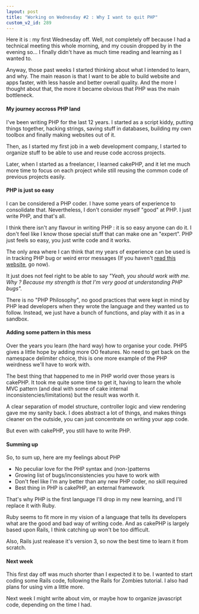```yaml
---
layout: post
title: "Working on Wednesday #2 : Why I want to quit PHP"
custom_v2_id: 289
---
```


Here it is : my first Wednesday off. Well, not completely off because I had a
technical meeting this whole morning, and my cousin dropped by in the evening
so... I finally didn't have as much time reading and learning as I wanted to.

Anyway, those past weeks I started thinking about what I intended to learn,
and why. The main reason is that I want to be able to build website and apps
faster, with less hassle and better overall quality. And the more I thought
about that, the more it became obvious that PHP was the main bottleneck.

#### My journey accross PHP land

I've been writing PHP for the last 12 years. I started as a script kiddy,
putting things together, hacking strings, saving stuff in databases, building
my own toolbox and finally making websites out of it.

Then, as I started my first job in a web development company, I started to
organize stuff to be able to use and reuse code accross projects.

Later, when I started as a freelancer, I learned cakePHP, and it let me much
more time to focus on each project while still reusing the common code of
previous projects easily.

#### PHP is just so easy

I can be considered a PHP coder. I have some years of experience to
consolidate that. Nevertheless, I don't consider myself "good" at PHP. I just
write PHP, and that's all.

I think there isn't any flavour in writing PHP : it is so easy anyone can do
it. I don't feel like I know those special stuff that can make one an
"expert". PHP just feels so easy, you just write code and it works.

The only area where I can think that my years of experience can be used is in
tracking PHP bug or weird error messages (If you haven't [read this
website](http://www.phpsadness.com/), go now).

It just does not feel right to be able to say _"Yeah, you should work with me.
Why ? Because my strength is that I'm very good at understanding PHP bugs"._

There is no "PHP Philosophy", no good practices that were kept in mind by PHP
lead developers when they wrote the language and they wanted us to follow.
Instead, we just have a bunch of functions, and play with it as in a sandbox.

#### Adding some pattern in this mess

Over the years you learn (the hard way) how to organise your code. PHP5 gives
a little hope by adding more OO features. No need to get back on the namespace
delimiter choice, this is one more example of the PHP weirdness we'll have to
work with.

The best thing that happened to me in PHP world over those years is cakePHP.
It took me quite some time to get it, having to learn the whole MVC pattern
(and deal with some of cake internal inconsistencies/limitations) but the
result was worth it.

A clear separation of model structure, controller logic and view rendering
gave me my sanity back. I does abstract a lot of things, and makes things
cleaner on the outside, you can just concentrate on writing your app code.

But even with cakePHP, you still have to write PHP.

#### Summing up

So, to sum up, here are my feelings about PHP

  * No peculiar love for the PHP syntax and (non-)patterns
  * Growing list of bugs/inconsistencies you have to work with
  * Don't feel like I'm any better than any new PHP coder, no skill required
  * Best thing in PHP is cakePHP, an external framework

That's why PHP is the first language I'll drop in my new learning, and I'll
replace it with Ruby.

Ruby seems to fit more in my vision of a language that tells its developers
what are the good and bad way of writing code. And as cakePHP is largely based
upon Rails, I think catching up won't be too difficult.

Also, Rails just realease it's version 3, so now the best time to learn it
from scratch.

#### Next week

This first day off was much shorter than I expected it to be. I wanted to
start coding some Rails code, following the Rails for Zombies tutorial. I also
had plans for using vim a little more.

Next week I might write about vim, or maybe how to organize javascript code,
depending on the time I had.

